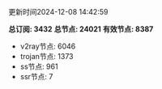 更新时间2024-12-08 14:42:59

**总订阅: 3432**
**总节点: 24021**
**有效节点: 8387**
- v2ray节点: 6046
- trojan节点: 1373
- ss节点: 961
- ssr节点: 7
